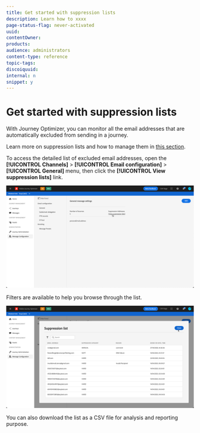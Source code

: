 ```yaml
---
title: Get started with suppression lists
description: Learn how to xxxx
page-status-flag: never-activated
uuid: 
contentOwner:
products:
audience: administrators
content-type: reference
topic-tags: 
discoiquuid:
internal: n
snippet: y
---
```


# Get started with suppression lists

With Journey Optimizer, you can monitor all the email addresses that are automatically excluded from sending in a journey.

Learn more on suppression lists and how to manage them in [this section](using/suppression-lists.md).

To access the detailed list of excluded email addresses, open the **[!UICONTROL Channels]** > **[!UICONTROL Email configuration]** > **[!UICONTROL General]** menu, then click the **[!UICONTROL View suppression lists]** link.

![](../assets/message-settings.png)

Filters are available to help you browse through the list.
<!--suppression date,  category and reason, but on staging, only creation date filter is available-->

![](../assets/suppression-list.png)

You can also download the list as a CSV file for analysis and reporting purpose.<!--how?-->
